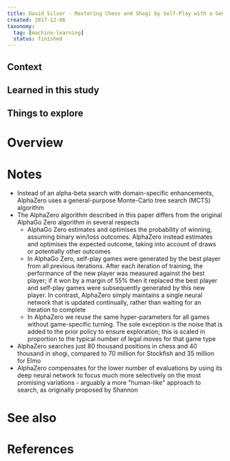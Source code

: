 ```yaml
---
title: David Silver - Mastering Chess and Shogi by Self-Play with a General Reinforcement Learning Algorithm (2017)
created: 2017-12-06
taxonomy:
  tag: [machine-learning]
  status: finished
---
```


## Context

## Learned in this study

## Things to explore

# Overview

# Notes
* Instead of an alpha-beta search with domain-specific enhancements, AlphaZero uses a general-purpose Monte-Carlo tree search (MCTS) algorithm
* The AlphaZero algorithm described in this paper differs from the original AlphaGo Zero algorithm in several respects
	* AlphaGo Zero estimates and optimises the probability of winning, assuming binary win/loss outcomes. AlphaZero instead estimates and optimises the expected outcome, taking into account of draws or potentially other outcomes
	* In AlphaGo Zero, self-play games were generated by the best player from all previous iterations. After each iteration of training, the performance of the new player was measured against the best player; if it won by a margin of 55% then it replaced the best player and self-play games were subsequently generated by this new player. In contrast, AlphaZero simply maintains a single neural network that is updated continually, rather than waiting for an iteration to complete
	* In AlphaZero we reuse the same hyper-parameters for all games without game-specific turning. The sole exception is the noise that is added to the prior policy to ensure exploration; this is scaled in proportion to the typical number of legal moves for that game type
* AlphaZero searches just 80 thousand positions in chess and 40 thousand in shogi, compared to 70 million for Stockfish and 35 million for Elmo
* AlphaZero compensates for the lower number of evaluations by using its deep neural network to focus much more selectively on the most promising variations - arguably a more "human-like" approach to search, as originally proposed by Shannon

# See also

# References
